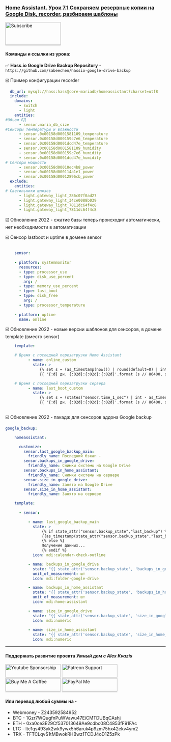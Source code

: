 ### [Home Assistant. Урок 7.1 Сохраняем резервные копии на Google Disk, recorder, разбираем шаблоны](https://youtu.be/-Jt--jeIiEY)

<a href="https://www.youtube.com/channel/UCcq9onYHbs6go3kDpfBoqhg?sub_confirmation=1" target="_blank"><img src="https://raw.githubusercontent.com/kvazis/training/master/lessons/img/subscribe.png" alt="Subscribe" style="height: 71px !important;width: 174px !important;box-shadow: 0px 3px 2px 0px rgba(190, 190, 190, 0.5) !important;-webkit-box-shadow: 0px 3px 2px 0px rgba(190, 190, 190, 0.5) !important;" ></a>

#### Команды и ссылки из урока:    

:white_check_mark: **Hass.io Google Drive Backup Repository** - `https://github.com/sabeechen/hassio-google-drive-backup`    

:ballot_box_with_check: Пример конфигурации recorder     
```yaml
  db_url: mysql://hass:hass@core-mariadb/homeassistant?charset=utf8
  include:
    domains:
      - switch
      - light
    entities: 
#Объем БД
      - sensor.maria_db_size
#Сенсоры температуры и влажности
      - sensor.0x00158d0001581109_temperature
      - sensor.0x00158d000159c7e6_temperature
      - sensor.0x00158d0001dcd47e_temperature
      - sensor.0x00158d0001581109_humidity
      - sensor.0x00158d000159c7e6_humidity
      - sensor.0x00158d0001dcd47e_humidity
# Сенсоры мощности
      - sensor.0x00158d00010ec4b8_power
      - sensor.0x00158d000114a1e1_power
      - sensor.0x00158d00012896cb_power
  exclude:
    entities: 
# Светильники шлюзов
      - light.gateway_light_286c07f0ad27
      - light.gateway_light_34ce0088b039
      - light.gateway_light_7811dc64f4c8
      - light.gateway_light_7811dc64f4c8
```

:ballot_box_with_check: Обновление 2022 - сжатие базы теперь происходит автоматически, нет необходимости в автоматизации    

:ballot_box_with_check: Сенсор lastboot и uptime в домене sensor    

```yaml

    sensor:
    
    - platform: systemmonitor
      resources:
      - type: processor_use
      - type: disk_use_percent
        arg: /
      - type: memory_use_percent
      - type: last_boot
      - type: disk_free
        arg: /
      - type: processor_temperature
      
    - platform: uptime
      name: online
```

:ballot_box_with_check: Обновление 2022 - новые версии шаблонов для сенсоров, в домене template (вместо sensor)    


```yaml
    template:

    # Время с последней перезагрузки Home Assistant    
          - name: online_custom
            state: >
               {% set s = (as_timestamp(now()) | round(default=0) | int - as_timestamp(states('sensor.online')) | int) %}
               {{ '{:d} дн. {:02d}:{:02d}:{:02d}'.format (s // 86400, s % 86400 // 3600, s % 3600 // 60, s % 60) }}

    # Время с последней перезагрузки сервера
          - name: last_boot_custom
            state: >
               {% set s = (states("sensor.time_1_sec") | int - as_timestamp(states('sensor.last_boot')) | int) %}
               {{ '{:d} дн. {:02d}:{:02d}:{:02d}'.format (s // 86400, s % 86400 // 3600, s % 3600 // 60, s % 60) }}    
    
```

:ballot_box_with_check: Обновление 2022 - пакадж для сенсоров аддона Google backup    

```yaml
google_backup:

    homeassistant:

      customize:
        sensor.last_google_backup_main:
          friendly_name: Последний бэкап -
        sensor.backups_in_google_drive:
          friendly_name: Снимки системы на Google Drive
        sensor.backups_in_home_assistant:
          friendly_name: Снимки системы на сервере
        sensor.size_in_google_drive:
          friendly_name: Занято на Google Drive
        sensor.size_in_home_assistant:
          friendly_name: Занято на сервере

    template:
     
      - sensor:

          - name: last_google_backup_main
            state: >
                {% if state_attr("sensor.backup_state","last_backup") %}
                {{as_timestamp(state_attr("sensor.backup_state","last_backup"))|timestamp_custom("%d.%m.%Y %H:%M")}}
                {% else %} 
                Получение данных...
                {% endif %} 
            icon: mdi:calendar-check-outline

          - name: backups_in_google_drive
            state: "{{ state_attr('sensor.backup_state', 'backups_in_google_drive') }}"
            unit_of_measurement: шт
            icon: mdi:folder-google-drive    

          - name: backups_in_home_assistant
            state: "{{ state_attr('sensor.backup_state', 'backups_in_home_assistant') }}"
            unit_of_measurement: шт
            icon: mdi:home-assistant      

          - name: size_in_google_drive
            state: "{{ state_attr('sensor.backup_state', 'size_in_google_drive') }}"
            icon: mdi:numeric
      
          - name: size_in_home_assistant
            state: "{{ state_attr('sensor.backup_state', 'size_in_home_assistant') }}"
            icon: mdi:numeric
```


____
#### Поддержать развитие проекта *Умный дом с Alex Kvazis*    
<a href="https://www.youtube.com/channel/UCcq9onYHbs6go3kDpfBoqhg/join" target="_blank"><img src="https://raw.githubusercontent.com/kvazis/training/master/lessons/img/youtube.png" alt="Youtube Sponsorship" style="height: 41px !important;width: 174px !important;box-shadow: 0px 3px 2px 0px rgba(190, 190, 190, 0.5) !important;-webkit-box-shadow: 0px 3px 2px 0px rgba(190, 190, 190, 0.5) !important;" ></a>
<a href="https://www.patreon.com/alex_kvazis" target="_blank"><img src="https://raw.githubusercontent.com/kvazis/training/master/lessons/img/patreon-button.png" alt="Patreon Support" style="height: 41px !important;width: 174px !important;box-shadow: 0px 3px 2px 0px rgba(190, 190, 190, 0.5) !important;-webkit-box-shadow: 0px 3px 2px 0px rgba(190, 190, 190, 0.5) !important;" ></a>
<a href="https://www.buymeacoffee.com/greatkvazis" target="_blank"><img src="https://raw.githubusercontent.com/kvazis/training/master/lessons/img/buymeacoffee.png" alt="Buy Me A Coffee" style="height: 41px !important;width: 174px !important;box-shadow: 0px 3px 2px 0px rgba(190, 190, 190, 0.5) !important;-webkit-box-shadow: 0px 3px 2px 0px rgba(190, 190, 190, 0.5) !important;" ></a>
<a href="https://www.paypal.com/paypalme/greatkvazis" target="_blank"><img src="https://raw.githubusercontent.com/kvazis/training/master/lessons/img/paypal.png" alt="PayPal Me" style="height: 41px !important;width: 174px !important;box-shadow: 0px 3px 2px 0px rgba(190, 190, 190, 0.5) !important;-webkit-box-shadow: 0px 3px 2px 0px rgba(190, 190, 190, 0.5) !important;" ></a>

#### Или перевод любой суммы на -     
* Webmoney - Z243592584952
* BTC - 1Gzr7WQugfnPuWVawu47EiCMTDUBqCAshj
* ETH - 0xa0ce3E29Cf537013649Ae9cdbc08C4853fF91FAc
* LTC - ltc1qs493yk2wk9ywx5h6aruk4p9zm75hx42ekv4ym2
* TRX - TFTCLqvS1tMBwokRHBwz1TCDJ4oD1Z5zPk